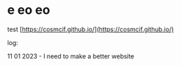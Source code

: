 # e eo eo
test
[https://cosmcif.github.io/](https://cosmcif.github.io/)

log:

11 01 2023 - I need to make a better website
